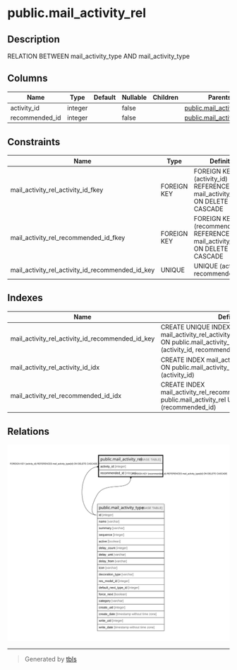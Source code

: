 # public.mail_activity_rel

## Description

RELATION BETWEEN mail_activity_type AND mail_activity_type

## Columns

| Name | Type | Default | Nullable | Children | Parents | Comment |
| ---- | ---- | ------- | -------- | -------- | ------- | ------- |
| activity_id | integer |  | false |  | [public.mail_activity_type](public.mail_activity_type.md) |  |
| recommended_id | integer |  | false |  | [public.mail_activity_type](public.mail_activity_type.md) |  |

## Constraints

| Name | Type | Definition |
| ---- | ---- | ---------- |
| mail_activity_rel_activity_id_fkey | FOREIGN KEY | FOREIGN KEY (activity_id) REFERENCES mail_activity_type(id) ON DELETE CASCADE |
| mail_activity_rel_recommended_id_fkey | FOREIGN KEY | FOREIGN KEY (recommended_id) REFERENCES mail_activity_type(id) ON DELETE CASCADE |
| mail_activity_rel_activity_id_recommended_id_key | UNIQUE | UNIQUE (activity_id, recommended_id) |

## Indexes

| Name | Definition |
| ---- | ---------- |
| mail_activity_rel_activity_id_recommended_id_key | CREATE UNIQUE INDEX mail_activity_rel_activity_id_recommended_id_key ON public.mail_activity_rel USING btree (activity_id, recommended_id) |
| mail_activity_rel_activity_id_idx | CREATE INDEX mail_activity_rel_activity_id_idx ON public.mail_activity_rel USING btree (activity_id) |
| mail_activity_rel_recommended_id_idx | CREATE INDEX mail_activity_rel_recommended_id_idx ON public.mail_activity_rel USING btree (recommended_id) |

## Relations

![er](public.mail_activity_rel.svg)

---

> Generated by [tbls](https://github.com/k1LoW/tbls)
